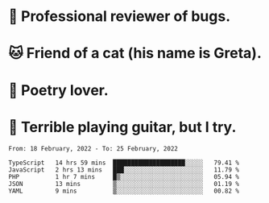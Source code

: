 # 🐛 Professional reviewer of bugs.
# 🐱 Friend of a cat (his name is Greta).
# 📜 Poetry lover.
# 🎸 Terrible playing guitar, but I try.

<!--START_SECTION:waka-->
```text
From: 18 February, 2022 - To: 25 February, 2022

TypeScript   14 hrs 59 mins  ████████████████████░░░░░   79.41 % 
JavaScript   2 hrs 13 mins   ███░░░░░░░░░░░░░░░░░░░░░░   11.79 % 
PHP          1 hr 7 mins     █▒░░░░░░░░░░░░░░░░░░░░░░░   05.94 % 
JSON         13 mins         ▒░░░░░░░░░░░░░░░░░░░░░░░░   01.19 % 
YAML         9 mins          ▒░░░░░░░░░░░░░░░░░░░░░░░░   00.82 % 
```
<!--END_SECTION:waka-->
